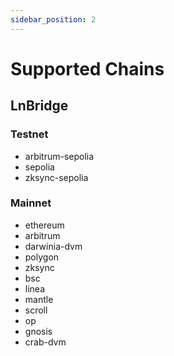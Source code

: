 ```yaml
---
sidebar_position: 2
---
```


# Supported Chains

## LnBridge

### Testnet

- arbitrum-sepolia
- sepolia
- zksync-sepolia

### Mainnet

- ethereum
- arbitrum
- darwinia-dvm
- polygon
- zksync
- bsc
- linea
- mantle
- scroll
- op
- gnosis
- crab-dvm
